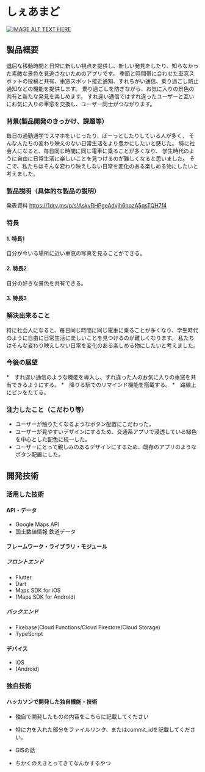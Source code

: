 # しぇあまど

[![IMAGE ALT TEXT HERE](https://jphacks.com/wp-content/uploads/2023/07/JPHACKS2023_ogp.png)](https://www.youtube.com/watch?v=yYRQEdfGjEg)

## 製品概要
退屈な移動時間と日常に新しい視点を提供し、新しい発見をしたり、知らなかった素敵な景色を見逃さないためのアプリです。
季節と時間帯に合わせた車窓スポットの投稿と共有、車窓スポット接近通知、すれちがい通信、乗り過ごし防止通知などの機能を提供します。
乗り過ごしを防ぎながら、お気に入りの景色の共有と新たな発見を楽しめます。
すれ違い通信ではすれ違ったユーザーと互いにお気に入りの車窓を交換し、ユーザー同士がつながります。

### 背景(製品開発のきっかけ、課題等）
毎日の通勤通学でスマホをいじったり、ぼーっとしたりしている人が多く、
そんな人たちの変わり映えのない日常生活をより豊かにしたいと感じた。
特に社会人になると、毎日同じ時間に同じ電車に乗ることが多くなり、
学生時代のように自由に日常生活に楽しいことを見つけるのが難しくなると思いました。
そこで、私たちはそんな変わり映えしない日常を変化のある楽しめる物にしたいと考えました。


### 製品説明（具体的な製品の説明）
発表資料
https://1drv.ms/p/s!AskvRHPgeAdvjh6nozA5qsTQH7f4
### 特長
#### 1. 特長1
自分が今いる場所に近い車窓の写真を見ることができる。
#### 2. 特長2
自分の好きな景色を共有できる。
#### 3. 特長3


### 解決出来ること
特に社会人になると、毎日同じ時間に同じ電車に乗ることが多くなり、学生時代のように自由に日常生活に楽しいことを見つけるのが難しくなります。
私たちはそんな変わり映えしない日常を変化のある楽しめる物にしたいと考えました。

### 今後の展望
*　すれ違い通信のような機能を導入し、すれ違った人のお気に入りの車窓を共有できるようにする。
*　降りる駅でのリマインド機能を搭載する。
*　路線上にピンをたてる。

### 注力したこと（こだわり等）
* ユーザーが触りたくなるようなボタン配置にこだわった。
* ユーザーが見やすいデザインにするため、交通系アプリで浸透している緑色を中心とした配色に統一した。
* ユーザーにとって親しみのあるデザインにするため、既存のアプリのようなボタン配置にした。

## 開発技術
### 活用した技術
#### API・データ
* Google Maps API
* 国土数値情報 鉄道データ

#### フレームワーク・ライブラリ・モジュール
##### フロントエンド
* Flutter
* Dart
* Maps SDK for iOS
* (Maps SDK for Android)

##### バックエンド
* Firebase(Cloud Functions/Cloud Firestore/Cloud Storage)
* TypeScript

#### デバイス
* iOS
* (Android)

### 独自技術
#### ハッカソンで開発した独自機能・技術
* 独自で開発したものの内容をこちらに記載してください
* 特に力を入れた部分をファイルリンク、またはcommit_idを記載してください。

* GISの話

* ちかくのえきとってきてなんかするやつ

